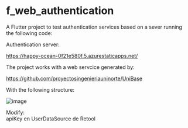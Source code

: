 # f_web_authentication

A Flutter project to test authentication services based on a sever running the following code:

Authentication server:   

https://happy-ocean-0f21e580f.5.azurestaticapps.net/

The project  works with a web servcice generated by:

https://github.com/proyectosingenieriauninorte/UniBase

With the following structure:

![image](https://github.com/augustosalazar/f_web_authentication/assets/4458129/18254697-8d2d-412a-b7b8-a84564e2eaa4)   

Modify:   
apiKey en UserDataSource de Retool   



